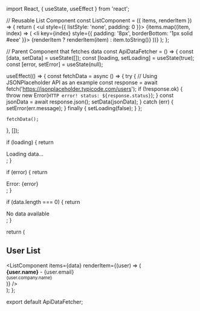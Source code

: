 import React, { useState, useEffect } from 'react';

// Reusable List Component
const ListComponent = ({ items, renderItem }) => {
  return (
    <ul style={{ listStyle: 'none', padding: 0 }}>
      {items.map((item, index) => (
        <li key={index} style={{ padding: '8px', borderBottom: '1px solid #eee' }}>
          {renderItem ? renderItem(item) : item.toString()}
        </li>
      ))}
    </ul>
  );
};

// Parent Component that fetches data
const ApiDataFetcher = () => {
  const [data, setData] = useState([]);
  const [loading, setLoading] = useState(true);
  const [error, setError] = useState(null);

  useEffect(() => {
    const fetchData = async () => {
      try {
        // Using JSONPlaceholder API as an example
        const response = await fetch('https://jsonplaceholder.typicode.com/users');
        if (!response.ok) {
          throw new Error(`HTTP error! status: ${response.status}`);
        }
        const jsonData = await response.json();
        setData(jsonData);
      } catch (err) {
        setError(err.message);
      } finally {
        setLoading(false);
      }
    };

    fetchData();
  }, []);

  if (loading) {
    return <div>Loading data...</div>;
  }

  if (error) {
    return <div>Error: {error}</div>;
  }

  if (data.length === 0) {
    return <div>No data available</div>;
  }

  return (
    <div>
      <h2>User List</h2>
      <ListComponent
        items={data}
        renderItem={(user) => (
          <div>
            <strong>{user.name}</strong> - {user.email}
            <br />
            <small>{user.company.name}</small>
          </div>
        )}
      />
    </div>
  );
};

export default ApiDataFetcher;
